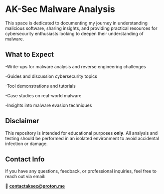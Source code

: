 # AK-Sec Malware Analysis

This space is dedicated to documenting my journey in understanding malicious software, sharing insights, and providing practical resources for cybersecurity enthusiasts looking to deepen their understanding of malware.

## What to Expect

-Write-ups for malware analysis and reverse engineering challenges

-Guides and discussion cybersecurity topics

-Tool demonstrations and tutorials

-Case studies on real-world malware

-Insights into malware evasion techniques


## Disclaimer
This repository is intended for educational purposes **only**. All analysis and testing should be performed in an isolated environment to avoid accidental infection or damage.

## Contact Info

If you have any questions, feedback, or professional inquiries, feel free to reach out via email:

📧 **contactaksec@proton.me**
